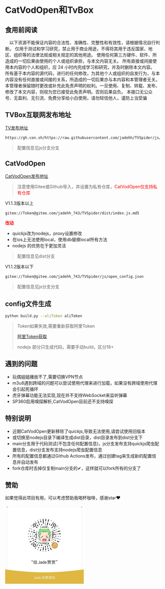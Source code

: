 # CatVodOpen和TvBox

## 食用前阅读
&ensp;&ensp;以下资源不能保证内容的合法性、准确性、完整性和有效性，请根据情况自行判断。 
仅用于测试和学习研究，禁止用于商业用途，不得将其用于违反国家、地区、组织等的法律法规或相关规定的其他用途。
使用任何第三方硬件、软件、所造成的一切后果由使用的个人或组织承担，与本文内容无关。
所有直接或间接使用本内容的个人和组织，应 24 小时内完成学习和研究，并及时删除本文内容。
所有基于本内容的源代码，进行的任何修改，为其他个人或组织的自发行为，与本内容没有任何直接或间接的关系，所造成的一切后果亦与本内容和本管理者无关。
本管理者保留随时更改或补充此免责声明的权利。一旦使用、复制、转载、发布、修改了本文内容，则视为您已接受此免责声明。否则后果自负。
本接口无公众号、无盈利、无引流、免费分享给小白使用，请勿轻信他人，谨防上当受骗


## TVBox互联网发布地址
[TV发布地址](https://github.com/FongMi/Release/tree/main/apk/release)
```bash
https://gh.con.sh/https://raw.githubusercontent.com/jadehh/TVSpider/js/tv_config.json
```
> 配置信息见js分支分支


## CatVodOpen
[CatVodOpen发布地址](https://github.com/catvod/CatVodOpen/releases)

> 注意使用Gitee或Github导入，并设置为私有仓库，<font color="red">CatVodOpen仅支持私有仓库</font>

V1.1.3版本以上
```bash
gitee://Token@gitee.com/jadehh_743/TVSpider/dist/index.js.md5
```
<font color="red">**改动**</font>

* quickjs改为nodejs，proxy设置修改
* 在ios上无法使用local，使用db替换local所有方法
* nodejs 的优势在于更加灵活
> 配置信息见dist分支

V1.1.2版本以下
```bash
gitee://Token@gitee.com/jadehh_743/TVSpider/js/open_config.json
```
> 配置信息见js分支分支


## config文件生成
```bash
python build.py --aliToken aliToken
```
> Token如果失效,需要重新获取阿里Token 
>
> [阿里Token获取](https://alist.nn.ci/zh/guide/drivers/aliyundrive.html)
>
> nodejs 部分只生成代码，需要手动build，区分18+

## 遇到的问题
* 玩偶姐姐播放不了,需要切换VPN节点
* m3u8遇到跨域的问题可以尝试使用代理来进行加载，如果没有跨域使用代理会引起死循环
* 虎牙弹幕功能无法实现,现在并不支持WebSocket来监听弹幕
* SP360启用嗅探解析,CatVodOpen目前还不支持嗅探


## 特别说明
* 近期CatVodOpen更新移除了quickjs,导致无法使用,请尝试使用旧版本
* 或切换至nodejs目录下编译生成dist目录，dist目录发布到dist分支下
* main分支用于代码测试(不包含任何配置信息)，js分支发布支持quickjs爬虫配置信息，dist分支发布支持nodejs爬虫配置信息
* 所有的配置信息都通过Github Actions发布，通过创建tag来生成新的配置信息并自动发布
* fork仓库时去掉仅复制main分支的&#x2714;，这样就可以fork所有的分支了


## 赞助
如果觉得此项目有用，可以考虑赞助我喝杯咖啡，感谢star❤

<img src="./resources/wechat.jpg" alt="微信" width="256" height="256" align="left" />
